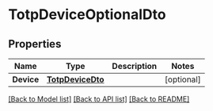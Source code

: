 # TotpDeviceOptionalDto

## Properties

Name | Type | Description | Notes
------------ | ------------- | ------------- | -------------
**Device** | [**TotpDeviceDto**](TotpDeviceDto) |  | [optional] 

[[Back to Model list]](../README#documentation-for-models) [[Back to API list]](../README#documentation-for-api-endpoints) [[Back to README]](../README)


